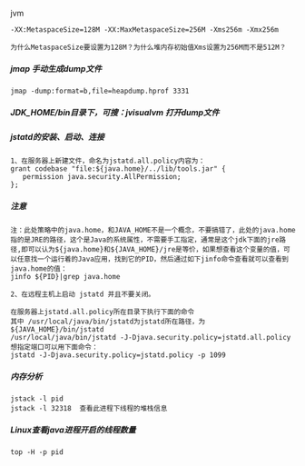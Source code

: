 jvm



```
-XX:MetaspaceSize=128M -XX:MaxMetaspaceSize=256M -Xms256m -Xmx256m
```

```
为什么MetaspaceSize要设置为128M？为什么堆内存初始值Xms设置为256M而不是512M？
```

##### jmap 手动生成dump文件

```
jmap -dump:format=b,file=heapdump.hprof 3331
```

##### JDK_HOME/bin目录下，可搜：jvisualvm 打开dump文件



##### jstatd的安装、启动、连接

```shell
1、在服务器上新建文件，命名为jstatd.all.policy内容为：
grant codebase "file:${java.home}/../lib/tools.jar" { 
   permission java.security.AllPermission; 
};
```

##### 注意

```
注：此处策略中的java.home，和JAVA_HOME不是一个概念，不要搞错了，此处的java.home指的是JRE的路径，这个是Java的系统属性，不需要手工指定，通常是这个jdk下面的jre路径,即可以认为${java.home}和${JAVA_HOME}/jre是等价，如果想查看这个变量的值，可以任意找一个运行着的Java应用，找到它的PID，然后通过如下jinfo命令查看就可以查看到java.home的值：
jinfo ${PID}|grep java.home
```



```
2、在远程主机上启动 jstatd 并且不要关闭。

在服务器上jstatd.all.policy所在目录下执行下面的命令
其中 /usr/local/java/bin/jstatd为jstatd所在路径，为${JAVA_HOME}/bin/jstatd
/usr/local/java/bin/jstatd -J-Djava.security.policy=jstatd.all.policy 
想指定端口可以用下面命令：
jstatd -J-Djava.security.policy=jstatd.policy -p 1099
```



##### 内存分析

```
jstack -l pid
jstack -l 32318  查看此进程下线程的堆栈信息
```

##### Linux查看java进程开启的线程数量

```
top -H -p pid
```





